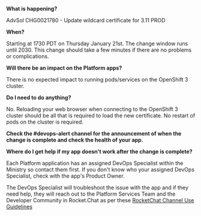 **What is happening?**

AdvSol CHG0021780 - Update wildcard certificate for 3.11 PROD

**When?**

Starting at 1730 PDT on Thursday January 21st. The change window runs until 2030. This change should take a few minutes if there are no problems or complications.

**Will there be an impact on the Platform apps?**

There is no expected impact to running pods/services on the OpenShift 3 cluster. 

**Do I need to do anything?**

No. Reloading your web browser when connecting to the OpenShift 3 cluster should be all that is required to load the new certificate. No restart of pods on the cluster is required.

**Check the #devops-alert channel for the announcement of when the change is complete and check the health of your app.**

**Where do I get help if my app doesn't work after the change is complete?**

Each Platform application has an assigned DevOps Specialist within the Ministry so contact them first. If you don't know who your assigned DevOps Specialist, check with the app's Product Owner.

The DevOps Specialist will troubleshoot the issue with the app and if they need help, they will reach out to the Platform Services Team and the Developer Community in Rocket.Chat as per these [RocketChat Channel Use Guidelines](https://developer.gov.bc.ca/Getting-human-support-for-issues-not-covered-by-devops-requests)
